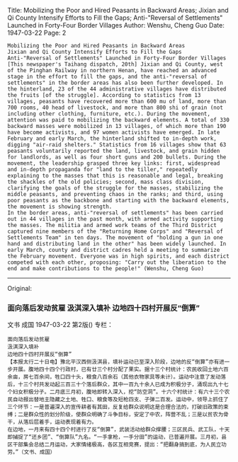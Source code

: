 Title: Mobilizing the Poor and Hired Peasants in Backward Areas; Jixian and Qi County Intensify Efforts to Fill the Gaps; Anti-"Reversal of Settlements" Launched in Forty-Four Border Villages
Author: Wenshu, Cheng Guo
Date: 1947-03-22
Page: 2

    Mobilizing the Poor and Hired Peasants in Backward Areas
    Jixian and Qi County Intensify Efforts to Fill the Gaps
    Anti-"Reversal of Settlements" Launched in Forty-Four Border Villages
    [This newspaper's Taihang dispatch, 20th] Jixian and Qi County, west of the Pinghan Railway in northern Henan, have reached an advanced stage in the effort to fill the gaps, and the anti-"reversal of settlements" in the border areas has also been further developed. In the hinterland, 23 of the 44 administrative villages have distributed the fruits [of the struggle]. According to statistics from 13 villages, peasants have recovered more than 600 mu of land, more than 700 rooms, 40 head of livestock, and more than 800 shi of grain (not including other clothing, furniture, etc.). During the movement, attention was paid to mobilizing the backward elements. A total of 330 backward masses were mobilized in 13 villages, of which more than 190 have become activists, and 97 women activists have emerged. In late February and early March, the hinterland shifted to in-depth work, digging "air-raid shelters." Statistics from 16 villages show that 63 peasants voluntarily reported the land, livestock, and grain hidden for landlords, as well as four short guns and 200 bullets. During the movement, the leadership grasped three key links: first, widespread and in-depth propaganda for "land to the tiller," repeatedly explaining to the masses that this is reasonable and legal, breaking the shackles of the old policies; second, mass class division, clarifying the goals of the struggle for the masses, stabilizing the middle peasants, and preventing chaos in the ranks; and third, using poor peasants as the backbone and starting with the backward elements, the movement is showing strength.
    In the border areas, anti-"reversal of settlements" has been carried out in 44 villages in the past month, with armed activity supporting the masses. The militia and armed work teams of the Third District captured nine members of the "Returning Home Corps" and "Reversal of Settlements Team" in ten days. The movement of "holding a gun in one hand and distributing land in the other" has been widely launched. In early March, county and district cadres held a meeting to summarize the February movement. Everyone was in high spirits, and each district competed with each other, proposing: "Carry out the liberation to the end and make contributions to the people!" (Wenshu, Cheng Guo)



<hr /> 

Original: 


### 面向落后发动贫雇  汲淇深入填补  边地四十四村开展反“倒算”
文书  成国
1947-03-22
第2版()
专栏：

    面向落后发动贫雇
    汲淇深入填补
    边地四十四村开展反“倒算”
    【本报太行二十日电】豫北平汉西侧汲淇县，填补运动已至深入阶段，边地的反“倒算”亦有进一步开展。腹地四十四个行政村，已有廿三个村分配了果实。据十三个村统计：农民收回土地六百余亩，房七百余间，牲口四十头，粮食八百余石（其他衣物家具等未计）。运动中注意了发动落后，十三个村共发动起三百三十个落后群众，其中一百九十余人已成为积极分子，涌现出九十七个妇女积极分子。二月底三月初，腹地即转入深入，挖“防空洞”。十六个村统计：有六十三个农民自动报出替地主隐藏之土地、牲口、粮食等及短枪四支、子弹二百发。运动中，领导上抓住了三个环节：一是普遍深入的宣传耕者有其田，反复给群众说明这是合理合法的，打破旧政策的束缚；二是群众性的划分阶级，使群众明确了斗争目标，安定了中农，阵营不乱；三是以贫农为骨干，从落后层着手，运动表现着有力。
    在边地，一月来有四十四个村进行了反“倒算”，武装活动给群众撑腰；三区民兵、武工队，十天即捕捉了“还乡团”、“倒算队”九名。“一手拿枪，一手分田”的运动，已普遍开展。三月初，县区干部集会总结二月运动，大家情绪极高，各区互相竞赛，提出：“把翻身搞到底，为人民立功劳。”（文书、成国）

